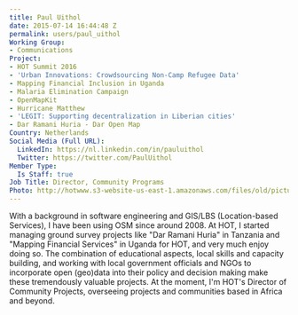 ```yaml
---
title: Paul Uithol
date: 2015-07-14 16:44:48 Z
permalink: users/paul_uithol
Working Group:
- Communications
Project:
- HOT Summit 2016
- 'Urban Innovations: Crowdsourcing Non-Camp Refugee Data'
- Mapping Financial Inclusion in Uganda
- Malaria Elimination Campaign
- OpenMapKit
- Hurricane Matthew
- 'LEGIT: Supporting decentralization in Liberian cities'
- Dar Ramani Huria - Dar Open Map
Country: Netherlands
Social Media (Full URL):
  LinkedIn: https://nl.linkedin.com/in/pauluithol
  Twitter: https://twitter.com/PaulUithol
Member Type:
  Is Staff: true
Job Title: Director, Community Programs
Photo: http://hotwww.s3-website-us-east-1.amazonaws.com/files/old/pictures/picture-310-1442272442.jpg
---
```


<p>With a background in software engineering and GIS/LBS (Location-based Services), I have been using OSM since around 2008. At HOT, I started managing ground survey projects like "Dar Ramani Huria" in Tanzania and "Mapping Financial Services" in Uganda for HOT, and very much enjoy doing so. The combination of educational aspects, local skills and capacity building, and working with local government officials and NGOs to incorporate open (geo)data into their policy and decision making make these tremendously valuable projects. At the moment, I'm HOT's Director of Community Projects, overseeing projects and communities based in Africa and beyond.</p>
